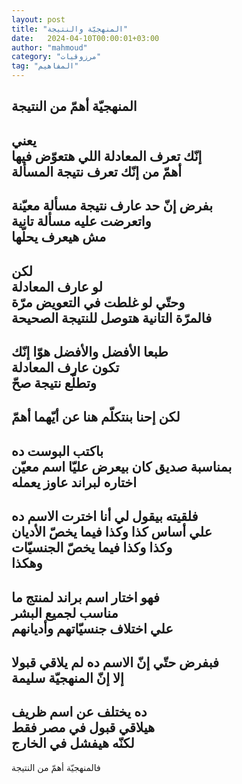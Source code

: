 ```yaml
---
layout: post
title: "المنهجيّة والنتيجة"
date:   2024-04-10T00:00:01+03:00
author: "mahmoud"
category: "مرزوقيات"
tag: "المفاهيم"
---
```



المنهجيّة أهمّ من النتيجة  
-  
يعني  
إنّك تعرف المعادلة اللي هتعوّض فيها  
أهمّ من إنّك تعرف نتيجة المسألة  
-  
بفرض إنّ حد عارف نتيجة مسألة معيّنة  
واتعرضت عليه مسألة تانية  
مش هيعرف يحلّها  
-  
لكن  
لو عارف المعادلة  
وحتّي لو غلطت في التعويض مرّة  
فالمرّة التانية هتوصل للنتيجة الصحيحة  
-  
طبعا الأفضل والأفضل هوّا إنّك  
تكون عارف المعادلة  
وتطلّع نتيجة صحّ  
-  
لكن إحنا بنتكلّم هنا عن أيّهما أهمّ  
-  
باكتب البوست ده  
بمناسبة صديق كان بيعرض عليّا اسم معيّن  
اختاره لبراند عاوز يعمله  
-  
فلقيته بيقول لي أنا اخترت الاسم ده  
علي أساس كذا وكذا فيما يخصّ الأديان  
وكذا وكذا فيما يخصّ الجنسيّات  
وهكذا  
-  
فهو اختار اسم براند لمنتج ما  
مناسب لجميع البشر  
علي اختلاف جنسيّاتهم وأديانهم  
-  
فبفرض حتّي إنّ الاسم ده لم يلاقي قبولا  
إلا إنّ المنهجيّة سليمة  
-  
ده يختلف عن اسم ظريف  
هيلاقي قبول في مصر فقط  
لكنّه هيفشل في الخارج  
-  
فالمنهجيّة أهمّ من النتيجة
